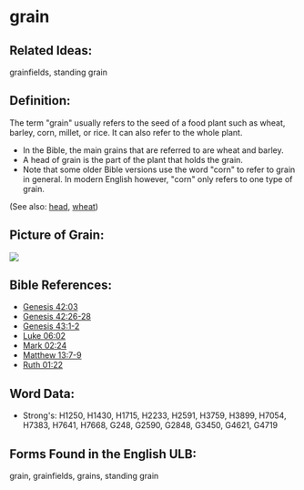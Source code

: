 # grain

## Related Ideas:

grainfields, standing grain


## Definition:

The term "grain" usually refers to the seed of a food plant such as wheat, barley, corn, millet, or rice. It can also refer to the whole plant.

* In the Bible, the main grains that are referred to are wheat and barley.
* A head of grain is the part of the plant that holds the grain.
* Note that some older Bible versions use the word "corn" to refer to grain in general. In modern English however, "corn" only refers to one type of grain.

(See also: [head](../other/head.md), [wheat](../other/wheat.md))

## Picture of Grain:

<a href="https://content.bibletranslationtools.org/WycliffeAssociates/en_tw/raw/branch/master/PNGs/g/Grain.png"><img src="https://content.bibletranslationtools.org/WycliffeAssociates/en_tw/raw/branch/master/PNGs/g/Grain.png" ></a>

## Bible References:

* [Genesis 42:03](rc://en/tn/help/gen/42/03)
* [Genesis 42:26-28](rc://en/tn/help/gen/42/26)
* [Genesis 43:1-2](rc://en/tn/help/gen/43/01)
* [Luke 06:02](rc://en/tn/help/luk/06/02)
* [Mark 02:24](rc://en/tn/help/mrk/02/24)
* [Matthew 13:7-9](rc://en/tn/help/mat/13/07)
* [Ruth 01:22](rc://en/tn/help/rut/01/22)

## Word Data:

* Strong's: H1250, H1430, H1715, H2233, H2591, H3759, H3899, H7054, H7383, H7641, H7668, G248, G2590, G2848, G3450, G4621, G4719

## Forms Found in the English ULB:

grain, grainfields, grains, standing grain



